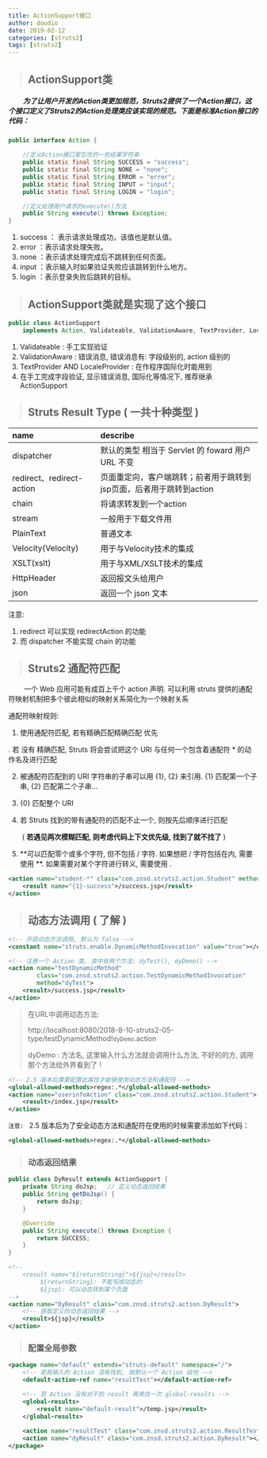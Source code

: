 ```yaml
---
title: ActionSupport接口
author: doudio
date: 2019-02-12
categories: [struts2]
tags: [struts2]
---
```


> ## ActionSupport类

##### &nbsp;&nbsp;&nbsp;&nbsp;&nbsp;&nbsp;&nbsp;&nbsp; 为了让用户开发的Action类更加规范，Struts2提供了一个Action接口，这个接口定义了Struts2的Action处理类应该实现的规范。下面是标准Action接口的代码： 

``` java
public interface Action {

    //定义Action接口里包含的一些结果字符串
    public static final String SUCCESS = "success";
    public static final String NONE = "none";
    public static final String ERROR = "error";
    public static final String INPUT = "input";
    public static final String LOGIN = "login";

    //定义处理用户请求的execute()方法
    public String execute() throws Exception;
}
```

1. success ： 表示请求处理成功，该值也是默认值。  
2. error ：表示请求处理失败。  
3. none ：表示请求处理完成后不跳转到任何页面。  
4. input ：表示输入时如果验证失败应该跳转到什么地方。  
5. login ：表示登录失败后跳转的目标。 



> ## ActionSupport类就是实现了这个接口

```java
public class ActionSupport 
    implements Action, Validateable, ValidationAware, TextProvider, LocaleProvider, Serializable 
```

1. Validateable : 手工实现验证
2. ValidationAware : 错误消息, 错误消息有: 字段级别的, action 级别的
3. TextProvider AND LocaleProvider : 在作程序国际化时能用到
4. 在手工完成字段验证, 显示错误消息, 国际化等情况下, 推荐继承 ActionSupport



> ## Struts Result Type ( 一共十种类型  )

| name                      | describe                                                     |
| :------------------------ | :----------------------------------------------------------- |
| dispatcher                | 默认的类型 相当于 Servlet 的  foward 用户 URL 不变           |
| redirect、redirect-action | 页面重定向，客户端跳转；前者用于跳转到jsp页面，后者用于跳转到action |
| chain                     | 将请求转发到一个action                                       |
| stream                    | 一般用于下载文件用                                           |
| PlainText                 | 普通文本                                                     |
| Velocity(Velocity)        | 用于与Velocity技术的集成                                     |
| XSLT(xslt)                | 用于与XML/XSLT技术的集成                                     |
| HttpHeader                | 返回报文头给用户                                             |
| json                      | 返回一个 json 文本                           |							|

注意: 

1. redirect 可以实现 redirectAction 的功能
2. 而 dispatcher 不能实现 chain 的功能



> ## Struts2 通配符匹配

&nbsp;&nbsp;&nbsp;&nbsp;&nbsp;&nbsp;&nbsp;&nbsp;一个 Web 应用可能有成百上千个 action 声明. 可以利用 struts 提供的通配符映射机制把多个彼此相似的映射关系简化为一个映射关系

通配符映射规则:

1. 使用通配符匹配, 若有精确匹配精确匹配 优先

  . 若 没有 精确匹配, Struts 将会尝试把这个 URI 与任何一个包含着通配符 * 的动作名及进行匹配	

2. 被通配符匹配到的 URI 字符串的子串可以用 {1}, {2} 来引用. {1} 匹配第一个子串, {2} 匹配第二个子串…

3. {0} 匹配整个 URI

4. 若 Struts 找到的带有通配符的匹配不止一个, 则按先后顺序进行匹配

   ​	( **若遇见两次模糊匹配, 则考虑代码上下文优先级, 找到了就不找了** )

5. **可以匹配零个或多个字符, 但不包括 / 字符. 如果想把 / 字符包括在内, 需要使用 **. 如果需要对某个字符进行转义, 需要使用 \.

```xml
<action name="student-*" class="com.znsd.struts2.action.Student" method="{1}">
    <result name="{1}-success">/success.jsp</result>
</action>
```



> ## 动态方法调用 ( 了解 )

```xml
<!-- 开启动态方法调用, 默认为 false -->
<constant name="struts.enable.DynamicMethodInvocation" value="true"></constant>

<!-- 注册一个 Action 类, 类中有两个方法: dyTest(), dyDemo() -->
<action name="testDynamicMethod" 
        class="com.znsd.struts2.action.TestDynamicMethodInvocation"
        method="dyTest">
    <result>/success.jsp</result>
</action>
```

> 在URL中调用动态方法: 
>
> ​	http://localhost:8080/2018-8-10-struts2-05-type/testDynamicMethod!`dyDemo`.action
>
> dyDemo	: 方法名, 这里输入什么方法就会调用什么方法, 不好的的方, 调用那个方法给外界看到了 !

```xml
<!-- 2.5 版本后需要配置此属性才能够使用动态方法和通配符 -->
<global-allowed-methods>regex:.*</global-allowed-methods>
<action name="userinfoAction" class="com.znsd.struts2.action.Student">
    <result>/index.jsp</result>
</action>
```
`注意: ` 2.5 版本后为了安全动态方法和通配符在使用的时候需要添加如下代码：  
```xml
<global-allowed-methods>regex:.*</global-allowed-methods>
```
> ### 动态返回结果

```java
public class DyResult extends ActionSupport {
	private String doJsp;	// 定义动态返回结果
	public String getDoJsp() {
		return doJsp;
	}

	@Override
	public String execute() throws Exception {
		return SUCCESS;
	}
}
```

```xml
<!-- 
	<result name="${returnString}">${jsp}</result>
         ${returnString}: 不能写成动态的
         ${jsp}: 可以动态转到某个页面
-->
<action name="DyResult" class="com.znsd.struts2.action.DyResult">
    <!-- 获取定义的动态返回结果 -->
    <result>${jsp}</result>
</action>
```

> ### 配置全局参数

```xml
<package name="default" extends="struts-default" namespace="/">
    <!-- 若我输入的 Action 没有找到, 就默认一个 Action 给他 -->
    <default-action-ref name="resultTest"></default-action-ref>

    <!-- 若 Action 没有对于的 result 再来找一次 global-results -->
    <global-results>
        <result name="default-result">/temp.jsp</result>
    </global-results>
    
    <action name="resultTest" class="com.znsd.struts2.action.ResultTest"></action>
    <action name="dyResult" class="com.znsd.struts2.action.DyResult"></action>
</package>
```

